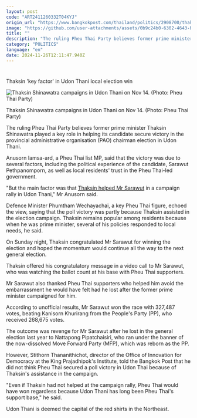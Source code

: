 ```yaml
---
layout: post
code: "ART2411260332T04KYJ"
origin_url: "https://www.bangkokpost.com/thailand/politics/2908700/thaksin-key-factor-in-udon-thani-local-election-win"
image: "https://github.com/user-attachments/assets/0b9c24b0-6302-4643-b950-0d7b81e3948b"
title: ""
description: "The ruling Pheu Thai Party believes former prime minister Thaksin Shinawatra played a key role in helping its candidate secure victory in the provincial administrative organisation (PAO) chairman election in Udon Thani."
category: "POLITICS"
language: "en"
date: 2024-11-26T12:11:47.940Z
---
```


# 

Thaksin 'key factor' in Udon Thani local election win

![Thaksin Shinawatra campaigns in Udon Thani on Nov 14. (Photo: Pheu Thai Party)](https://github.com/user-attachments/assets/b83b2a0e-0018-44d9-80f4-f093a8086e1c)

Thaksin Shinawatra campaigns in Udon Thani on Nov 14. (Photo: Pheu Thai Party)

The ruling Pheu Thai Party believes former prime minister Thaksin Shinawatra played a key role in helping its candidate secure victory in the provincial administrative organisation (PAO) chairman election in Udon Thani.

Anusorn Iamsa-ard, a Pheu Thai list MP, said that the victory was due to several factors, including the political experience of the candidate, Sarawut Pethpanomporn, as well as local residents' trust in the Pheu Thai-led government.

"But the main factor was that [Thaksin helped Mr Sarawut](https://www.bangkokpost.com/thailand/politics/2908367/thaksin-thanks-udon-voters-for-saving-him-from-embarrassment) in a campaign rally in Udon Thani," Mr Anusorn said.

Defence Minister Phumtham Wechayachai, a key Pheu Thai figure, echoed the view, saying that the poll victory was partly because Thaksin assisted in the election campaign. Thaksin remains popular among residents because when he was prime minister, several of his policies responded to local needs, he said.

On Sunday night, Thaksin congratulated Mr Sarawut for winning the election and hoped the momentum would continue all the way to the next general election.

Thaksin offered his congratulatory message in a video call to Mr Sarawut, who was watching the ballot count at his base with Pheu Thai supporters.

Mr Sarawut also thanked Pheu Thai supporters who helped him avoid the embarrassment he would have felt had he lost after the former prime minister campaigned for him.

According to unofficial results, Mr Sarawut won the race with 327,487 votes, beating Kanisorn Khurirang from the People's Party (PP), who received 268,675 votes.

The outcome was revenge for Mr Sarawut after he lost in the general election last year to Nattapong Pipatchaisiri, who ran under the banner of the now-dissolved Move Forward Party (MFP), which was reborn as the PP.

However, Stithorn Thananithichot, director of the Office of Innovation for Democracy at the King Prajadhipok's Institute, told the Bangkok Post that he did not think Pheu Thai secured a poll victory in Udon Thai because of Thaksin's assistance in the campaign.

"Even if Thaksin had not helped at the campaign rally, Pheu Thai would have won regardless because Udon Thani has long been Pheu Thai's support base," he said.

Udon Thani is deemed the capital of the red shirts in the Northeast.